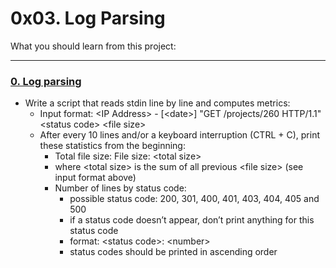 # 0x03. Log Parsing


What you should learn from this project:

---

### [0. Log parsing](./0-stats.py)

* Write a script that reads stdin line by line and computes metrics:
  * Input format: \<IP Address> - [\<date>] "GET /projects/260 HTTP/1.1" \<status code> \<file size>
  * After every 10 lines and/or a keyboard interruption (CTRL + C), print these statistics from the beginning:
    * Total file size: File size: \<total size>
    * where \<total size> is the sum of all previous \<file size> (see input format above)
    * Number of lines by status code:
      * possible status code: 200, 301, 400, 401, 403, 404, 405 and 500
      * if a status code doesn’t appear, don’t print anything for this status code
      * format: \<status code>: \<number>
      * status codes should be printed in ascending order


